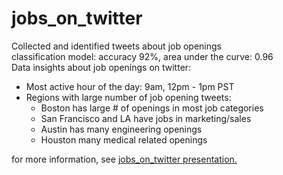# jobs_on_twitter

Collected and identified tweets about job openings  
classification model:  accuracy 92%, area under the curve: 0.96  
Data insights about job openings on twitter:  
  - Most active hour of the day: 9am, 12pm - 1pm PST  
  - Regions with large number of job opening tweets:  
    - Boston has large # of openings in most job categories  
    - San Francisco and LA have jobs in marketing/sales  
    - Austin has many engineering openings  
    - Houston many medical related openings  

for more information, see [jobs_on_twitter presentation.](https://docs.google.com/presentation/d/1HVnnZ0o8BfInAHQPa3eRLoRwFpeD9fDvxT755Vru8Sk/edit?usp=sharing)
